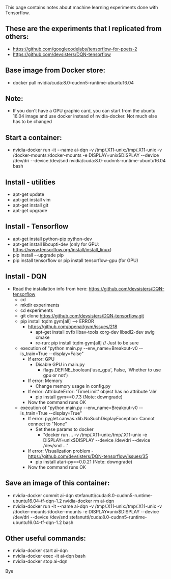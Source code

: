 This page contains notes about machine learning experiments done with Tensorflow.

## These are the experiments that I replicated from others:

- https://github.com/googlecodelabs/tensorflow-for-poets-2
- https://github.com/devsisters/DQN-tensorflow

## Base image from Docker store:
- docker pull nvidia/cuda:8.0-cudnn5-runtime-ubuntu16.04

## Note:
- If you don't have a GPU graphic card, you can start from the ubuntu 16.04 image and use docker instead of nvidia-docker. Not much else has to be changed

## Start a container:
- nvidia-docker run -it --name ai-dqn -v /tmp/.X11-unix:/tmp/.X11-unix -v /docker-mounts:/docker-mounts -e DISPLAY=unix$DISPLAY --device /dev/dri --device /dev/snd nvidia/cuda:8.0-cudnn5-runtime-ubuntu16.04 bash

## Install - utilities
- apt-get update
- apt-get install vim
- apt-get install git
- apt-get upgrade

## Install - Tensorflow
- apt-get install python-pip python-dev
- apt-get install libcupti-dev (only for GPU: https://www.tensorflow.org/install/install_linux)
- pip install --upgrade pip
- pip install tensorflow or pip install tensorflow-gpu (for GPU)

## Install - DQN
- Read the installation info from here: https://github.com/devsisters/DQN-tensorflow
  - cd
  - mkdir experiments
  - cd experiments 
  - git clone https://github.com/devsisters/DQN-tensorflow.git
  - pip install tqdm gym[all] --> ERROR
    - https://github.com/openai/gym/issues/218
      - apt-get install xvfb libav-tools xorg-dev libsdl2-dev swig cmake
      - re-run: pip install tqdm gym[all] // Just to be sure
  - execution of "python main.py --env_name=Breakout-v0 --is_train=True --display=False"
    - If error: GPU
      - Disable GPU in main.py
        - flags.DEFINE_boolean('use_gpu', False, 'Whether to use gpu or not')
    - If error: Memory
      - Change memory usage in config.py
    - If error: AttributeError: 'TimeLimit' object has no attribute 'ale'
      - pip install gym==0.7.3 (Note: downgrade)
    - Now the command runs OK
  - execution of "python main.py --env_name=Breakout-v0 --is_train=True --display=True"
    - If error: pyglet.canvas.xlib.NoSuchDisplayException: Cannot connect to "None"
      - Set these params to docker
        - "docker run ... -v /tmp/.X11-unix:/tmp/.X11-unix -e DISPLAY=unix$DISPLAY --device /dev/dri --device /dev/snd ..."
    - If error: Visualization problem - https://github.com/devsisters/DQN-tensorflow/issues/35
      - pip install atari-py==0.0.21 (Note: downgrade)
    - Now the command runs OK

## Save an image of this container:
- nvidia-docker commit ai-dqn stefanutti/cuda:8.0-cudnn5-runtime-ubuntu16.04-tf-dqn-1.2
 nvidia-docker rm ai-dqn
- nvidia-docker run -it --name ai-dqn -v /tmp/.X11-unix:/tmp/.X11-unix -v /docker-mounts:/docker-mounts -e DISPLAY=unix$DISPLAY --device /dev/dri --device /dev/snd stefanutti/cuda:8.0-cudnn5-runtime-ubuntu16.04-tf-dqn-1.2 bash

## Other useful commands:
- nvidia-docker start ai-dqn
- nvidia-docker exec -it ai-dqn bash
- nvidia-docker stop ai-dqn

Bye

